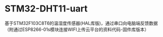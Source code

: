 # STM32-DHT11-uart
基于STM32F103C8T6的温湿度传感器(HAL库版)，通过串口向电脑端反馈数据（附通过ESP8266-01s模块连接WIFI上传云平台的资料代码-固件库版本）
